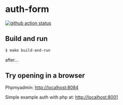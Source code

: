 # auth-form 

[![github action status](https://github.com/rkozlov95/auth-form/workflows/master/badge.svg)](https://github.com/rkozlov95/auth-form/actions)

## Build and run

```sh
$ make build-and-run
```

after...

## Try opening in a browser 

Phpmyadmin: [http://localhost:8084](http://localhost:8084)

Simple example auth with php at: [http://localhost:8001](http://localhost:8001)
